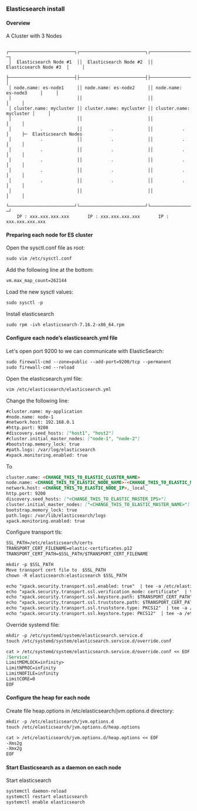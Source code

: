 ### Elasticsearch install

#### Overview

A Cluster with 3 Nodes

  ```
   ┌─────────────────────────┐┌─────────────────────────┐┌─────────────────────────┐    ─┐
   │  Elasticsearch Node #1  ││  Elasticsearch Node #2  ││  Elasticsearch Node #3  │     │
   ├─────────────────────────┤├─────────────────────────┤├─────────────────────────┤     │
   │ node.name: es-node1     ││ node.name: es-node2     ││ node.name: es-node3     │     │
   │                         ││                         ││                         │     │
   │ cluster.name: mycluster ││ cluster.name: mycluster ││ cluster.name: mycluster │     │
   │                         ││                         ││                         │     │
   │           .             ││           .             ││           .             │     ├─  Elasticsearch Nodes
   │           .             ││           .             ││           .             │     │
   │           .             ││           .             ││           .             │     │
   │           .             ││           .             ││           .             │     │
   │           .             ││           .             ││           .             │     │
   │           .             ││           .             ││           .             │     │
   │                         ││                         ││                         │     │
   └─────────────────────────┘└─────────────────────────┘└─────────────────────────┘    ─┘
      IP : xxx.xxx.xxx.xxx       IP : xxx.xxx.xxx.xxx       IP : xxx.xxx.xxx.xxx
  ```

#### Preparing each node for ES cluster

Open the sysctl.conf file as root:
```markdown
sudo vim /etc/sysctl.conf
```
Add the following line at the bottom:
```markdown
vm.max_map_count=262144
```
Load the new sysctl values:
```markdown
sudo sysctl -p
```
Install elasticsearch
```markdown
sudo rpm -ivh elasticsearch-7.16.2-x86_64.rpm
```
#### Configure each node’s elasticsearch.yml file

Let's open port 9200 to we can communicate with ElasticSearch:
```markdown
sudo firewall-cmd --zone=public --add-port=9200/tcp --permanent
sudo firewall-cmd --reload
```
 
Open the elasticsearch.yml file:
```markdown
vim /etc/elasticsearch/elasticsearch.yml
```

Change the following line:
```markdown
#cluster.name: my-application
#node.name: node-1
#network.host: 192.168.0.1
#http.port: 9200
#discovery.seed_hosts: ["host1", "host2"]
#cluster.initial_master_nodes: ["node-1", "node-2"]
#bootstrap.memory_lock: true
#path.logs: /var/log/elasticsearch
#xpack.monitoring.enabled: true
```

  To
  
```markdown
cluster.name: <CHANGE_THIS_TO_ELASTIC_CLUSTER_NAME>
node.name: <CHANGE_THIS_TO_ELASTIC_NODE_NAME>-<CHANGE_THIS_TO_ELASTIC_NODE_NUMBER>
network.host: <CHANGE_THIS_TO_ELASTIC_NODE_IP>,_local_
http.port: 9200
discovery.seed_hosts: ["<CHANGE_THIS_TO_ELASTIC_MASTER_IPS>"]
cluster.initial_master_nodes: ["<CHANGE_THIS_TO_ELASTIC_MASTER_NAME>"]
bootstrap.memory_lock: true
path.logs: /var/lib/elasticsearch/logs
xpack.monitoring.enabled: true
```
Configure transport tls:
```markdown
SSL_PATH=/etc/elasticsearch/certs
TRANSPORT_CERT_FILENAME=elastic-certificates.p12
TRANSPORT_CERT_PATH=$SSL_PATH/$TRANSPORT_CERT_FILENAME
```
```markdown
mkdir -p $SSL_PATH
Move transport cert file to  $SSL_PATH
chown -R elasticsearch:elasticsearch $SSL_PATH
```
```markdown
echo "xpack.security.transport.ssl.enabled: true"  | tee -a /etc/elasticsearch/elasticsearch.yml
echo "xpack.security.transport.ssl.verification_mode: certificate"  | tee -a /etc/elasticsearch/elasticsearch.yml
echo "xpack.security.transport.ssl.keystore.path: $TRANSPORT_CERT_PATH"  | tee -a /etc/elasticsearch/elasticsearch.yml
echo "xpack.security.transport.ssl.truststore.path: $TRANSPORT_CERT_PATH"  | tee -a /etc/elasticsearch/elasticsearch.yml
echo "xpack.security.transport.ssl.truststore.type: PKCS12"  | tee -a /etc/elasticsearch/elasticsearch.yml
echo "xpack.security.transport.ssl.keystore.type: PKCS12"  | tee -a /etc/elasticsearch/elasticsearch.yml
```
Override systemd file:
```markdown
mkdir -p /etc/systemd/system/elasticsearch.service.d
touch /etc/systemd/system/elasticsearch.service.d/override.conf
```
```markdown
cat > /etc/systemd/system/elasticsearch.service.d/override.conf << EOF
[Service]
LimitMEMLOCK=infinity>
LimitNPROC=infinity
LimitNOFILE=infinity
LimitCORE=0
EOF
```

#### Configure the heap for each node

Create file heap.options in  /etc/elasticsearch/jvm.options.d directory:
```markdown
mkdir -p /etc/elasticsearch/jvm.options.d
touch /etc/elasticsearch/jvm.options.d/heap.options
```
```markdown  
cat > /etc/elasticsearch/jvm.options.d/heap.options << EOF
-Xms2g
-Xmx2g
EOF
```
  
#### Start Elasticsearch as a daemon on each node

Start elasticsearch 
```markdown
systemctl daemon-reload
systemctl restart elasticsearch
systemctl enable elasticsearch
```
